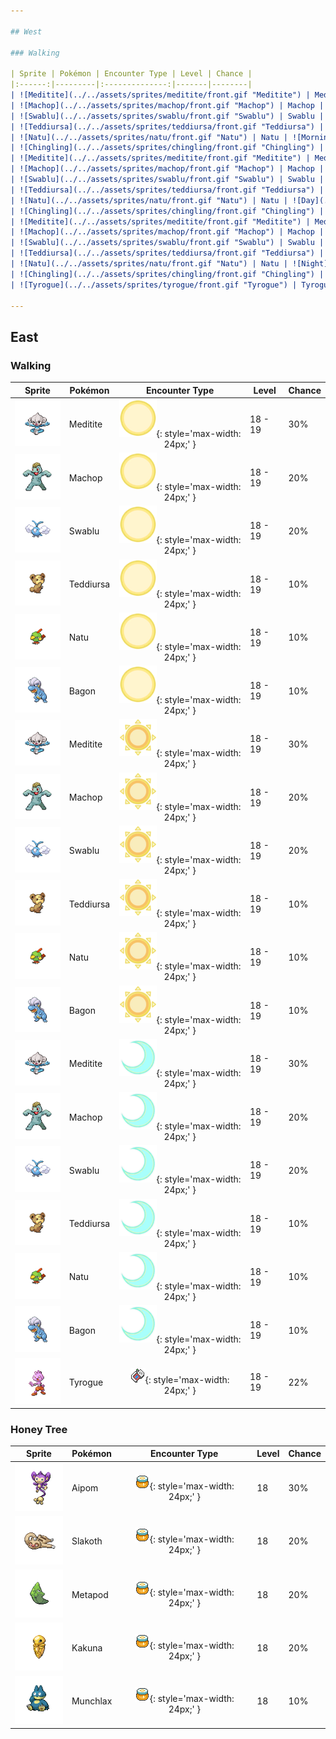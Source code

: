 ```yaml
---

## West

### Walking

| Sprite | Pokémon | Encounter Type | Level | Chance |
|:------:|---------|:--------------:|-------|--------|
| ![Meditite](../../assets/sprites/meditite/front.gif "Meditite") | Meditite | ![Morning](../../assets/encounter_types/morning.png "Morning"){: style='max-width: 24px;' } | 16 - 18 | 30% |
| ![Machop](../../assets/sprites/machop/front.gif "Machop") | Machop | ![Morning](../../assets/encounter_types/morning.png "Morning"){: style='max-width: 24px;' } | 16 - 18 | 20% |
| ![Swablu](../../assets/sprites/swablu/front.gif "Swablu") | Swablu | ![Morning](../../assets/encounter_types/morning.png "Morning"){: style='max-width: 24px;' } | 16 - 18 | 20% |
| ![Teddiursa](../../assets/sprites/teddiursa/front.gif "Teddiursa") | Teddiursa | ![Morning](../../assets/encounter_types/morning.png "Morning"){: style='max-width: 24px;' } | 16 - 18 | 10% |
| ![Natu](../../assets/sprites/natu/front.gif "Natu") | Natu | ![Morning](../../assets/encounter_types/morning.png "Morning"){: style='max-width: 24px;' } | 16 - 18 | 10% |
| ![Chingling](../../assets/sprites/chingling/front.gif "Chingling") | Chingling | ![Morning](../../assets/encounter_types/morning.png "Morning"){: style='max-width: 24px;' } | 16 - 18 | 10% |
| ![Meditite](../../assets/sprites/meditite/front.gif "Meditite") | Meditite | ![Day](../../assets/encounter_types/day.png "Day"){: style='max-width: 24px;' } | 16 - 18 | 30% |
| ![Machop](../../assets/sprites/machop/front.gif "Machop") | Machop | ![Day](../../assets/encounter_types/day.png "Day"){: style='max-width: 24px;' } | 16 - 18 | 20% |
| ![Swablu](../../assets/sprites/swablu/front.gif "Swablu") | Swablu | ![Day](../../assets/encounter_types/day.png "Day"){: style='max-width: 24px;' } | 16 - 18 | 20% |
| ![Teddiursa](../../assets/sprites/teddiursa/front.gif "Teddiursa") | Teddiursa | ![Day](../../assets/encounter_types/day.png "Day"){: style='max-width: 24px;' } | 16 - 18 | 10% |
| ![Natu](../../assets/sprites/natu/front.gif "Natu") | Natu | ![Day](../../assets/encounter_types/day.png "Day"){: style='max-width: 24px;' } | 16 - 18 | 10% |
| ![Chingling](../../assets/sprites/chingling/front.gif "Chingling") | Chingling | ![Day](../../assets/encounter_types/day.png "Day"){: style='max-width: 24px;' } | 16 - 18 | 10% |
| ![Meditite](../../assets/sprites/meditite/front.gif "Meditite") | Meditite | ![Night](../../assets/encounter_types/night.png "Night"){: style='max-width: 24px;' } | 16 - 18 | 30% |
| ![Machop](../../assets/sprites/machop/front.gif "Machop") | Machop | ![Night](../../assets/encounter_types/night.png "Night"){: style='max-width: 24px;' } | 16 - 18 | 20% |
| ![Swablu](../../assets/sprites/swablu/front.gif "Swablu") | Swablu | ![Night](../../assets/encounter_types/night.png "Night"){: style='max-width: 24px;' } | 16 - 18 | 20% |
| ![Teddiursa](../../assets/sprites/teddiursa/front.gif "Teddiursa") | Teddiursa | ![Night](../../assets/encounter_types/night.png "Night"){: style='max-width: 24px;' } | 16 - 18 | 10% |
| ![Natu](../../assets/sprites/natu/front.gif "Natu") | Natu | ![Night](../../assets/encounter_types/night.png "Night"){: style='max-width: 24px;' } | 16 - 18 | 10% |
| ![Chingling](../../assets/sprites/chingling/front.gif "Chingling") | Chingling | ![Night](../../assets/encounter_types/night.png "Night"){: style='max-width: 24px;' } | 16 - 18 | 10% |
| ![Tyrogue](../../assets/sprites/tyrogue/front.gif "Tyrogue") | Tyrogue | ![Poké Radar](../../assets/encounter_types/poke_radar.png "Poké Radar"){: style='max-width: 24px;' } | 16 - 18 | 22% |

---
```


## East

### Walking

| Sprite | Pokémon | Encounter Type | Level | Chance |
|:------:|---------|:--------------:|-------|--------|
| ![Meditite](../../assets/sprites/meditite/front.gif "Meditite") | Meditite | ![Morning](../../assets/encounter_types/morning.png "Morning"){: style='max-width: 24px;' } | 18 - 19 | 30% |
| ![Machop](../../assets/sprites/machop/front.gif "Machop") | Machop | ![Morning](../../assets/encounter_types/morning.png "Morning"){: style='max-width: 24px;' } | 18 - 19 | 20% |
| ![Swablu](../../assets/sprites/swablu/front.gif "Swablu") | Swablu | ![Morning](../../assets/encounter_types/morning.png "Morning"){: style='max-width: 24px;' } | 18 - 19 | 20% |
| ![Teddiursa](../../assets/sprites/teddiursa/front.gif "Teddiursa") | Teddiursa | ![Morning](../../assets/encounter_types/morning.png "Morning"){: style='max-width: 24px;' } | 18 - 19 | 10% |
| ![Natu](../../assets/sprites/natu/front.gif "Natu") | Natu | ![Morning](../../assets/encounter_types/morning.png "Morning"){: style='max-width: 24px;' } | 18 - 19 | 10% |
| ![Bagon](../../assets/sprites/bagon/front.gif "Bagon") | Bagon | ![Morning](../../assets/encounter_types/morning.png "Morning"){: style='max-width: 24px;' } | 18 - 19 | 10% |
| ![Meditite](../../assets/sprites/meditite/front.gif "Meditite") | Meditite | ![Day](../../assets/encounter_types/day.png "Day"){: style='max-width: 24px;' } | 18 - 19 | 30% |
| ![Machop](../../assets/sprites/machop/front.gif "Machop") | Machop | ![Day](../../assets/encounter_types/day.png "Day"){: style='max-width: 24px;' } | 18 - 19 | 20% |
| ![Swablu](../../assets/sprites/swablu/front.gif "Swablu") | Swablu | ![Day](../../assets/encounter_types/day.png "Day"){: style='max-width: 24px;' } | 18 - 19 | 20% |
| ![Teddiursa](../../assets/sprites/teddiursa/front.gif "Teddiursa") | Teddiursa | ![Day](../../assets/encounter_types/day.png "Day"){: style='max-width: 24px;' } | 18 - 19 | 10% |
| ![Natu](../../assets/sprites/natu/front.gif "Natu") | Natu | ![Day](../../assets/encounter_types/day.png "Day"){: style='max-width: 24px;' } | 18 - 19 | 10% |
| ![Bagon](../../assets/sprites/bagon/front.gif "Bagon") | Bagon | ![Day](../../assets/encounter_types/day.png "Day"){: style='max-width: 24px;' } | 18 - 19 | 10% |
| ![Meditite](../../assets/sprites/meditite/front.gif "Meditite") | Meditite | ![Night](../../assets/encounter_types/night.png "Night"){: style='max-width: 24px;' } | 18 - 19 | 30% |
| ![Machop](../../assets/sprites/machop/front.gif "Machop") | Machop | ![Night](../../assets/encounter_types/night.png "Night"){: style='max-width: 24px;' } | 18 - 19 | 20% |
| ![Swablu](../../assets/sprites/swablu/front.gif "Swablu") | Swablu | ![Night](../../assets/encounter_types/night.png "Night"){: style='max-width: 24px;' } | 18 - 19 | 20% |
| ![Teddiursa](../../assets/sprites/teddiursa/front.gif "Teddiursa") | Teddiursa | ![Night](../../assets/encounter_types/night.png "Night"){: style='max-width: 24px;' } | 18 - 19 | 10% |
| ![Natu](../../assets/sprites/natu/front.gif "Natu") | Natu | ![Night](../../assets/encounter_types/night.png "Night"){: style='max-width: 24px;' } | 18 - 19 | 10% |
| ![Bagon](../../assets/sprites/bagon/front.gif "Bagon") | Bagon | ![Night](../../assets/encounter_types/night.png "Night"){: style='max-width: 24px;' } | 18 - 19 | 10% |
| ![Tyrogue](../../assets/sprites/tyrogue/front.gif "Tyrogue") | Tyrogue | ![Poké Radar](../../assets/encounter_types/poke_radar.png "Poké Radar"){: style='max-width: 24px;' } | 18 - 19 | 22% |

### Honey Tree

| Sprite | Pokémon | Encounter Type | Level | Chance |
|:------:|---------|:--------------:|-------|--------|
| ![Aipom](../../assets/sprites/aipom/front.gif "Aipom") | Aipom | ![Honey Tree](../../assets/encounter_types/honey_tree.png "Honey Tree"){: style='max-width: 24px;' } | 18 | 30% |
| ![Slakoth](../../assets/sprites/slakoth/front.gif "Slakoth") | Slakoth | ![Honey Tree](../../assets/encounter_types/honey_tree.png "Honey Tree"){: style='max-width: 24px;' } | 18 | 20% |
| ![Metapod](../../assets/sprites/metapod/front.gif "Metapod") | Metapod | ![Honey Tree](../../assets/encounter_types/honey_tree.png "Honey Tree"){: style='max-width: 24px;' } | 18 | 20% |
| ![Kakuna](../../assets/sprites/kakuna/front.gif "Kakuna") | Kakuna | ![Honey Tree](../../assets/encounter_types/honey_tree.png "Honey Tree"){: style='max-width: 24px;' } | 18 | 20% |
| ![Munchlax](../../assets/sprites/munchlax/front.gif "Munchlax") | Munchlax | ![Honey Tree](../../assets/encounter_types/honey_tree.png "Honey Tree"){: style='max-width: 24px;' } | 18 | 10% |

